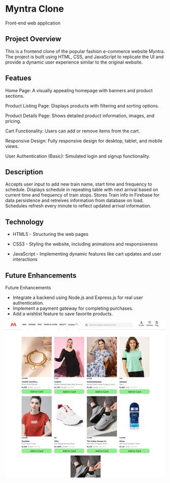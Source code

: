 
# Myntra Clone
Front-end web application
## Project Overview
This is a frontend clone of the popular fashion e-commerce website Myntra. The project is built using HTML, CSS, and JavaScript to replicate the UI and provide a dynamic user experience similar to the original website.

## Featues
Home Page: A visually appealing homepage with banners and product sections.

Product Listing Page: Displays products with filtering and sorting options.

Product Details Page: Shows detailed product information, images, and pricing.

Cart Functionality: Users can add or remove items from the cart.

Responsive Design: Fully responsive design for desktop, tablet, and mobile views.

User Authentication (Basic): Simulated login and signup functionality.
## Description
Accepts user input to add new train name, start time and frequency to schedule. Displays schedule in repeating table with next arrival based on current time and frequency of train stops. Stores Train info in Firebase for data persistence and retreives information from database on load. Schedules refresh every minute to reflect updated arrival information. 

## Technology
- HTML5 - Structuring the web pages

- CSS3 - Styling the website, including animations and responsiveness

- JavaScript  - Implementing dynamic features like cart updates and user interactions



## Future Enhancements
Future Enhancements
- Integrate a backend using Node.js and Express.js for real user authentication.
- Implement a payment gateway for completing purchases.
- Add a wishlist feature to save favorite products.


![image](images/myntraclonescreenshot.jpeg)
